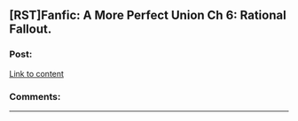 ## [RST]Fanfic: A More Perfect Union Ch 6: Rational Fallout.

### Post:

[Link to content](https://m.fanfiction.net/s/11141625/6/A-More-Perfect-Union)

### Comments:

---

